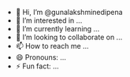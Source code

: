 - 👋 Hi, I’m @gunalakshminedipena
- 👀 I’m interested in ...
- 🌱 I’m currently learning ...
- 💞️ I’m looking to collaborate on ...
- 📫 How to reach me ...
- 😄 Pronouns: ...
- ⚡ Fun fact: ...

<!---
gunalakshminedipena/gunalakshminedipena is a ✨ special ✨ repository because its `README.md` (this file) appears on your GitHub profile.
You can click the Preview link to take a look at your changes.
--->
